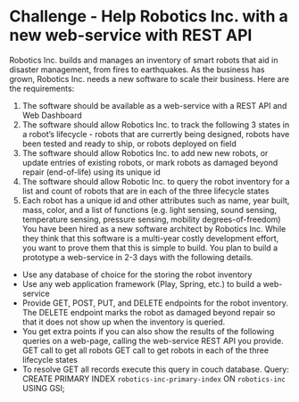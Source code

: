 # Challenge - Help Robotics Inc. with a new web-service with  REST API

Robotics Inc. builds and manages an inventory of smart robots that aid in disaster
management, from fires to earthquakes. As the business has grown, Robotics Inc.
needs a new software to scale their business. Here are the requirements:
1. The software should be available as a web-service with a REST API and Web
Dashboard
2. The software should allow Robotics Inc. to track the following 3 states in a robot’s
lifecycle - robots that are currertly being designed, robots have been tested and ready to
ship, or robots deployed on field
3. The software should allow Robotics Inc. to add new new robots, or update entries of
existing robots, or mark robots as damaged beyond repair (end-of-life) using its unique
id
4. The software should allow Robotic Inc. to query the robot inventory for a list and
count of robots that are in each of the three lifecycle states
5. Each robot has a unique id and other attributes such as name, year built, mass,
color, and a list of functions (e.g. light sensing, sound sensing, temperature sensing,
pressure sensing, mobility degrees-of-freedom)
You have been hired as a new software architect by Robotics Inc. While they think that
this software is a multi-year costly development effort, you want to prove them that this
is simple to build. You plan to build a prototype a web-service in 2-3 days with the
following details.
 - Use any database of choice for the storing the robot inventory
 - Use any web application framework (Play, Spring, etc.) to build a web-service
 - Provide GET, POST, PUT, and DELETE endpoints for the robot inventory. The DELETE endpoint marks the robot as damaged beyond repair so that it does not show up when the inventory is queried.
 - You get extra points if you can also show the results of the following queries on a
   web-page, calling the web-service REST API you provide.
   GET call to get all robots
   GET call to get robots in each of the three lifecycle states
 - To resolve GET all records execute this query in couch database. Query: CREATE PRIMARY INDEX `robotics-inc-primary-index` ON `robotics-inc` USING GSI;
